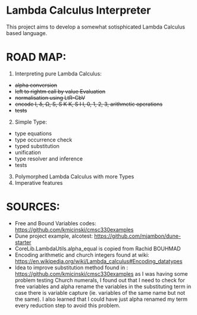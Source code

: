 # Lambda Calculus Interpreter

This project aims to develop a somewhat sotisphicated Lambda Calculus based language.

# ROAD MAP:

1. Interpreting pure Lambda Calculus:
   <s>

- alpha conversion
- left to rightm call by value Evaluation
- normalisation using LtR-CbV
- encode I, δ, Ω, S, S K K, S I I, 0, 1, 2, 3, arithmetic operations
- tests
  </s>

2. Simple Type:

- type equations
- type occurrence check
- typed substitution
- unification
- type resolver and inference
- tests

3. Polymorphed Lambda Calculus with more Types
4. Imperative features

# SOURCES:

- Free and Bound Variables codes: https://github.com/kmicinski/cmsc330examples
- Dune project example, alcotest: https://github.com/mjambon/dune-starter
- CoreLib.LambdaUtils.alpha_equal is copied from Rachid BOUHMAD
- Encoding arithmetic and church integers found at wiki: https://en.wikipedia.org/wiki/Lambda_calculus#Encoding_datatypes
- Idea to improve substitution method found in : https://github.com/kmicinski/cmsc330examples as I was having some problem testing Church numerals, I found out that I need to check for free variables and alpha rename the variables in the substituting term in case there is variable capture (ie. variables of the same name but not the same). I also learned that I could have just alpha renamed my term every reduction step to avoid this problem.

